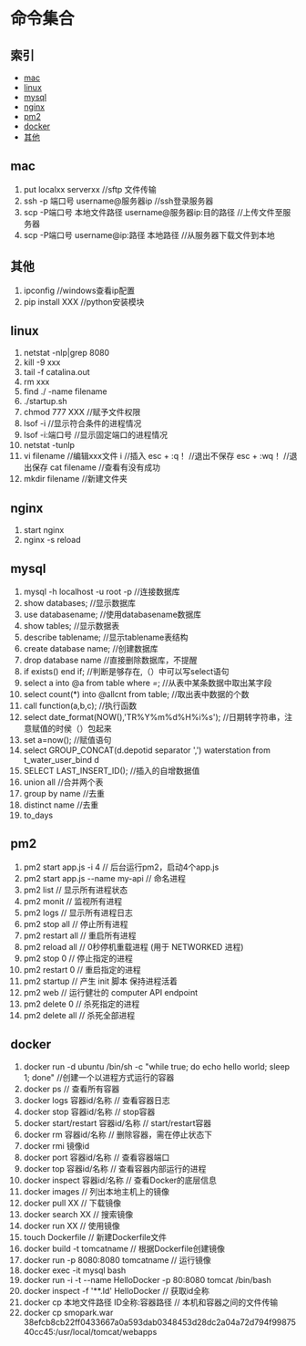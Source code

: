# 命令集合
## 索引

- [mac](#mac)
- [linux](#linux)
- [mysql](#mysql)
- [nginx](#nginx)
- [pm2](#pm2)
- [docker](#docker)
- [其他](其他)

## mac
1. put localxx  serverxx    //sftp 文件传输
1. ssh -p 端口号 username@服务器ip    //ssh登录服务器
1. scp -P端口号 本地文件路径 username@服务器ip:目的路径   //上传文件至服务器
1. scp -P端口号 username@ip:路径 本地路径     //从服务器下载文件到本地

## 其他
1. ipconfig               //windows查看ip配置
1. pip install XXX        //python安装模块

## linux

1.  netstat -nlp|grep 8080 
1.  kill -9 xxx 
1.  tail -f catalina.out
1.  rm xxx
1.  find ./ -name filename 
1.  ./startup.sh
1.  chmod 777 XXX                                //赋予文件权限
1.  lsof -i                                      //显示符合条件的进程情况
1.  lsof -i:端口号                               //显示固定端口的进程情况
1.  netstat -tunlp
1.  vi filename                                 //编辑xxx文件
        i                                       //插入
    esc + :q！                                  //退出不保存
    esc + :wq！                                 //退出保存
    cat filename                                //查看有没有成功
1. mkdir filename                               //新建文件夹

## nginx

1.  start nginx                               
1.  nginx -s reload


## mysql

1.  mysql -h localhost -u root -p                //连接数据库
1.  show databases;                              //显示数据库
1.  use databasename;                            //使用databasename数据库
1.  show tables;                                 //显示数据表
1.  describe tablename;                          //显示tablename表结构
1.  create database name;                        //创建数据库
1.  drop database name                           //直接删除数据库，不提醒
1.	if exists()  end if;                         //判断是够存在,（）中可以写select语句
1.	select a into @a from table where *=*;       //从表中某条数据中取出某字段
1.	select count(*) into @allcnt from table;     //取出表中数据的个数
1.	call function(a,b,c);                        //执行函数
1.	select date_format(NOW(),'TR%Y%m%d%H%i%s');  //日期转字符串，注意赋值的时侯（）包起来
1.  set a=now();                                 //赋值语句
1. select  GROUP_CONCAT(d.depotid separator ',') waterstation 	from t_water_user_bind d
1. SELECT LAST_INSERT_ID();                      //插入的自增数据值
1.  union all                                    //合并两个表
1.  group by name                                //去重
1.  distinct name                                //去重
1.  to_days

## pm2
1.  pm2 start app.js -i 4                        // 后台运行pm2，启动4个app.js 
1.  pm2 start app.js --name my-api               // 命名进程
1.  pm2 list                                     // 显示所有进程状态
1.  pm2 monit                                    // 监视所有进程
1.  pm2 logs                                     // 显示所有进程日志
1.  pm2 stop all                                 // 停止所有进程
1.  pm2 restart all                              // 重启所有进程
1.  pm2 reload all                               // 0秒停机重载进程 (用于 NETWORKED 进程)
1.  pm2 stop 0                                   // 停止指定的进程
1.  pm2 restart 0                                // 重启指定的进程
1.  pm2 startup                                  // 产生 init 脚本 保持进程活着
1.  pm2 web                                      // 运行健壮的 computer API endpoint 
1.  pm2 delete 0                                 // 杀死指定的进程
1.  pm2 delete all                               // 杀死全部进程

## docker
1.  docker run -d ubuntu /bin/sh -c "while true; do echo hello world; sleep 1; done"  //创建一个以进程方式运行的容器
1.  docker ps                                    // 查看所有容器
1.  docker logs  容器id/名称                      // 查看容器日志
1.  docker stop  容器id/名称                      // stop容器
1.  docker start/restart  容器id/名称             // start/restart容器
1.  docker rm    容器id/名称                      // 删除容器，需在停止状态下
1.  docker rmi   镜像id
1.  docker port  容器id/名称                      // 查看容器端口
1.  docker top   容器id/名称                      // 查看容器内部运行的进程
1.  docker inspect   容器id/名称                  // 查看Docker的底层信息
1.  docker images                                // 列出本地主机上的镜像
1.  docker pull  XX                              // 下载镜像
1.  docker search  XX                            // 搜索镜像
1.  docker run  XX                               // 使用镜像
1.  touch Dockerfile                             // 新建Dockerfile文件
1.  docker build -t tomcatname                   // 根据Dockerfile创建镜像
1.  docker run -p 8080:8080 tomcatname           // 运行镜像
1.  docker exec -it mysql bash
1.  docker run -i -t --name HelloDocker -p 80:8080 tomcat /bin/bash
1.  docker inspect -f '**.Id' HelloDocker      // 获取id全称
1.  docker cp 本地文件路径 ID全称:容器路径         // 本机和容器之间的文件传输
1.  docker cp smopark.war 38efcb8cb22ff0433667a0a593dab0348453d28dc2a04a72d794f9987540cc45:/usr/local/tomcat/webapps
